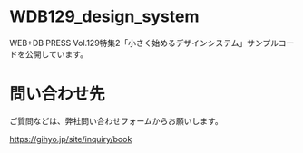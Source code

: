 # WDB129_design_system
WEB+DB PRESS Vol.129特集2「小さく始めるデザインシステム」サンプルコードを公開しています。

# 問い合わせ先
ご質問などは、弊社問い合わせフォームからお願いします。

https://gihyo.jp/site/inquiry/book
